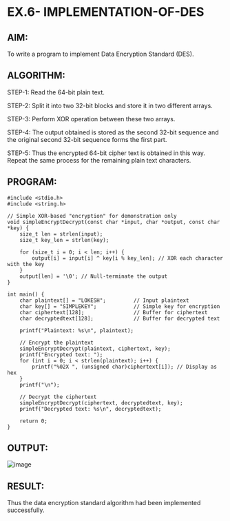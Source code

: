# EX.6- IMPLEMENTATION-OF-DES

## AIM:
  To write a program to implement Data Encryption Standard (DES).

## ALGORITHM:

  STEP-1: Read the 64-bit plain text.
  
  STEP-2: Split it into two 32-bit blocks and store it in two different arrays.
  
  STEP-3: Perform XOR operation between these two arrays.
  
  STEP-4: The output obtained is stored as the second 32-bit sequence and the original second 32-bit sequence forms the first part.
  
  STEP-5: Thus the encrypted 64-bit cipher text is obtained in this way. Repeat the same process for the remaining plain text characters.
  
## PROGRAM:

```
#include <stdio.h>
#include <string.h>

// Simple XOR-based "encryption" for demonstration only
void simpleEncryptDecrypt(const char *input, char *output, const char *key) {
    size_t len = strlen(input);
    size_t key_len = strlen(key);

    for (size_t i = 0; i < len; i++) {
        output[i] = input[i] ^ key[i % key_len]; // XOR each character with the key
    }
    output[len] = '\0'; // Null-terminate the output
}

int main() {
    char plaintext[] = "LOKESH";         // Input plaintext
    char key[] = "SIMPLEKEY";            // Simple key for encryption
    char ciphertext[128];                // Buffer for ciphertext
    char decryptedtext[128];             // Buffer for decrypted text

    printf("Plaintext: %s\n", plaintext);

    // Encrypt the plaintext
    simpleEncryptDecrypt(plaintext, ciphertext, key);
    printf("Encrypted text: ");
    for (int i = 0; i < strlen(plaintext); i++) {
        printf("%02X ", (unsigned char)ciphertext[i]); // Display as hex
    }
    printf("\n");

    // Decrypt the ciphertext
    simpleEncryptDecrypt(ciphertext, decryptedtext, key);
    printf("Decrypted text: %s\n", decryptedtext);

    return 0;
}

```

## OUTPUT:

![image](https://github.com/user-attachments/assets/48a28224-7c0d-4889-a239-150e83c3f3ec)




## RESULT:

  Thus the data encryption standard algorithm had been implemented successfully.
